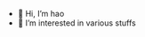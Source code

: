 - 👋 Hi, I’m hao
- 👀 I’m interested in various stuffs


<!---
yhao10/yhao10 is a ✨ special ✨ repository because its `README.md` (this file) appears on your GitHub profile.
You can click the Preview link to take a look at your changes.
--->
